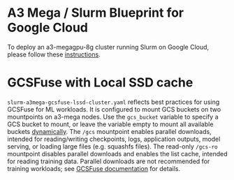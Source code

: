 # A3 Mega / Slurm Blueprint for Google Cloud

To deploy an a3-megagpu-8g cluster running Slurm on Google Cloud, please follow
these [instructions].

[instructions]: https://cloud.google.com/cluster-toolkit/docs/deploy/deploy-a3-mega-cluster

# GCSFuse with Local SSD cache

`slurm-a3mega-gcsfuse-lssd-cluster.yaml` reflects best practices for using GCSFuse for ML workloads. It is configured to mount GCS buckets on two mountpoints on a3-mega nodes. Use the `gcs_bucket` variable to specify a GCS bucket to mount, or leave the variable empty to mount all available buckets [dynamically](https://cloud.google.com/storage/docs/cloud-storage-fuse/mount-bucket#dynamic-mount).
The `/gcs` mountpoint enables parallel downloads, intended for reading/writing checkpoints, logs, application outputs, model serving, or loading large files (e.g. squashfs files). The read-only `/gcs-ro` mountpoint disables parallel downloads and enables the list cache, intended for reading training data. Parallel downloads are not recommended for training workloads; see [GCSFuse documentation](https://cloud.google.com/storage/docs/cloud-storage-fuse/file-caching#parallel-downloads) for details.
